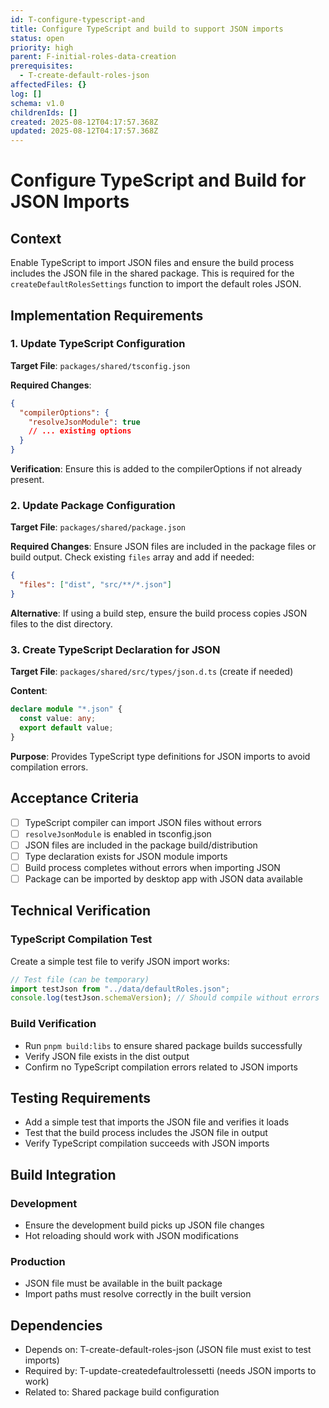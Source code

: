 ```yaml
---
id: T-configure-typescript-and
title: Configure TypeScript and build to support JSON imports
status: open
priority: high
parent: F-initial-roles-data-creation
prerequisites:
  - T-create-default-roles-json
affectedFiles: {}
log: []
schema: v1.0
childrenIds: []
created: 2025-08-12T04:17:57.368Z
updated: 2025-08-12T04:17:57.368Z
---
```


# Configure TypeScript and Build for JSON Imports

## Context

Enable TypeScript to import JSON files and ensure the build process includes the JSON file in the shared package. This is required for the `createDefaultRolesSettings` function to import the default roles JSON.

## Implementation Requirements

### 1. Update TypeScript Configuration

**Target File**: `packages/shared/tsconfig.json`

**Required Changes**:

```json
{
  "compilerOptions": {
    "resolveJsonModule": true
    // ... existing options
  }
}
```

**Verification**: Ensure this is added to the compilerOptions if not already present.

### 2. Update Package Configuration

**Target File**: `packages/shared/package.json`

**Required Changes**:
Ensure JSON files are included in the package files or build output. Check existing `files` array and add if needed:

```json
{
  "files": ["dist", "src/**/*.json"]
}
```

**Alternative**: If using a build step, ensure the build process copies JSON files to the dist directory.

### 3. Create TypeScript Declaration for JSON

**Target File**: `packages/shared/src/types/json.d.ts` (create if needed)

**Content**:

```typescript
declare module "*.json" {
  const value: any;
  export default value;
}
```

**Purpose**: Provides TypeScript type definitions for JSON imports to avoid compilation errors.

## Acceptance Criteria

- [ ] TypeScript compiler can import JSON files without errors
- [ ] `resolveJsonModule` is enabled in tsconfig.json
- [ ] JSON files are included in the package build/distribution
- [ ] Type declaration exists for JSON module imports
- [ ] Build process completes without errors when importing JSON
- [ ] Package can be imported by desktop app with JSON data available

## Technical Verification

### TypeScript Compilation Test

Create a simple test file to verify JSON import works:

```typescript
// Test file (can be temporary)
import testJson from "../data/defaultRoles.json";
console.log(testJson.schemaVersion); // Should compile without errors
```

### Build Verification

- Run `pnpm build:libs` to ensure shared package builds successfully
- Verify JSON file exists in the dist output
- Confirm no TypeScript compilation errors related to JSON imports

## Testing Requirements

- Add a simple test that imports the JSON file and verifies it loads
- Test that the build process includes the JSON file in output
- Verify TypeScript compilation succeeds with JSON imports

## Build Integration

### Development

- Ensure the development build picks up JSON file changes
- Hot reloading should work with JSON modifications

### Production

- JSON file must be available in the built package
- Import paths must resolve correctly in the built version

## Dependencies

- Depends on: T-create-default-roles-json (JSON file must exist to test imports)
- Required by: T-update-createdefaultrolessetti (needs JSON imports to work)
- Related to: Shared package build configuration
